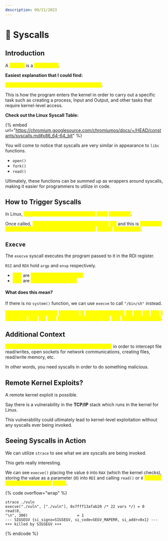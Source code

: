 ```yaml
---
description: 09/21/2023
---
```


# 📲 Syscalls

## Introduction

A <mark style="color:yellow;">**syscall**</mark> is a <mark style="color:yellow;">**system call**</mark>.

**Easiest explanation that I could find:**&#x20;

<mark style="color:yellow;">**A syscall is a function executed by the kernel**</mark>.

This is how the program enters the kernel in order to carry out a specific task such as creating a process, Input and Output, and other tasks that require kernel-level access.

**Check out the Linux Syscall Table:**

{% embed url="https://chromium.googlesource.com/chromiumos/docs/+/HEAD/constants/syscalls.md#x86_64-64_bit" %}

You will come to notice that syscalls are very similar in appearance to `libc` functions.

* `open()`
* `fork()`
* `read()`

Ultimately, these functions can be summed up as wrappers around syscalls, making it easier for programmers to utilize in code.

## How to Trigger Syscalls

In Linux, <mark style="color:yellow;">syscalls are triggered by using the</mark> <mark style="color:yellow;"></mark><mark style="color:yellow;">`int80`</mark> <mark style="color:yellow;"></mark><mark style="color:yellow;">instruction</mark>.

Once called, <mark style="color:yellow;">the kernel checks the value stored in</mark> <mark style="color:yellow;"></mark><mark style="color:yellow;">`RAX`</mark> and this is <mark style="color:yellow;">equivalent to the syscall number which is what depicts</mark> <mark style="color:yellow;"></mark><mark style="color:yellow;">**WHICH**</mark> <mark style="color:yellow;"></mark><mark style="color:yellow;">syscall is ran</mark>.

## `Execve`

The `execve` syscall executes the program passed to it in the RDI register.

`RSI` and `RDX` hold `argp` and `envp` respectively.

* <mark style="color:yellow;">`argp`</mark> are <mark style="color:yellow;">command line arguments</mark>
* <mark style="color:yellow;">`envp`</mark> are <mark style="color:yellow;">environment variables</mark>

#### What does this mean?

If there is no `system()` function, we can use `execve` to call `"/bin/sh"` instead.

<mark style="color:yellow;">This will pass in a pointer</mark> <mark style="color:yellow;"></mark><mark style="color:yellow;">`"/bin/sh"`</mark> <mark style="color:yellow;"></mark><mark style="color:yellow;">to</mark> <mark style="color:yellow;"></mark><mark style="color:yellow;">`RDI`</mark><mark style="color:yellow;">, populating the</mark> <mark style="color:yellow;"></mark><mark style="color:yellow;">`RSI`</mark> <mark style="color:yellow;"></mark><mark style="color:yellow;">and</mark> <mark style="color:yellow;"></mark><mark style="color:yellow;">`RDX`</mark> <mark style="color:yellow;"></mark><mark style="color:yellow;">with</mark> <mark style="color:yellow;"></mark><mark style="color:yellow;">`0`</mark> <mark style="color:yellow;"></mark><mark style="color:yellow;">since both</mark> <mark style="color:yellow;"></mark><mark style="color:yellow;">`argv`</mark> <mark style="color:yellow;"></mark><mark style="color:yellow;">and</mark> <mark style="color:yellow;"></mark><mark style="color:yellow;">`envp`</mark> <mark style="color:yellow;"></mark><mark style="color:yellow;">need to have the value of</mark> <mark style="color:yellow;"></mark><mark style="color:yellow;">`NULL`</mark> <mark style="color:yellow;"></mark><mark style="color:yellow;">to grant you a shell</mark>.

## Additional Context

<mark style="color:yellow;">Kernel-based malware and exploits require syscalls</mark> in order to intercept file read/writes, open sockets for network communications, creating files, read/write memory, etc.

In other words, you need syscalls in order to do something malicious.

## Remote Kernel Exploits?

A remote kernel exploit is possible.&#x20;

Say there is a vulnerability in the **TCP/IP** stack which runs in the kernel for Linux.

This vulnerability could ultimately lead to kernel-level exploitation without any syscalls ever being invoked.

## Seeing Syscalls in Action

We can utilize `strace` to see what we are syscalls are being invoked.

This gets really interesting.

We can see `execve()` placing the value `0` into `RAX` (which the kernel checks), storing the value as a parameter (`0`) into `RDI` and calling `read()` or `0` <mark style="color:yellow;">which is the syscall number for</mark> <mark style="color:yellow;"></mark><mark style="color:yellow;">`read()`</mark>.

{% code overflow="wrap" %}
```
strace ./vuln                                                                                        execve("./vuln", ["./vuln"], 0x7fff13afab20 /* 22 vars */) = 0                                                                     read(0,                                                                                                                            "\n", 300)                      = 1                                                                                                --- SIGSEGV {si_signo=SIGSEGV, si_code=SEGV_MAPERR, si_addr=0x1} ---                                                               +++ killed by SIGSEGV +++
```
{% endcode %}
